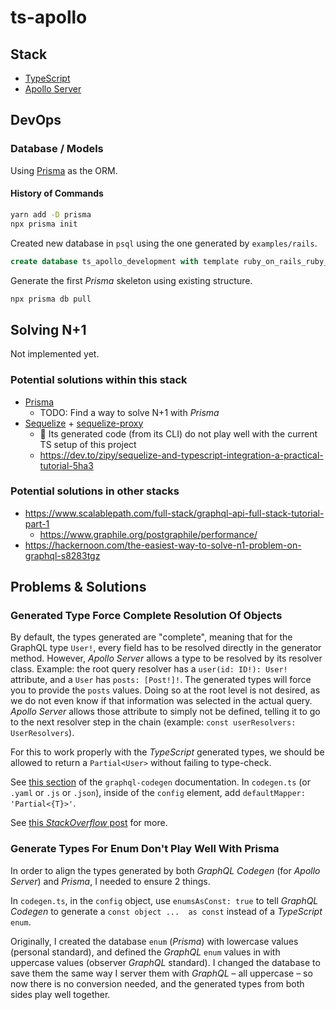 # ts-apollo

## Stack

- [TypeScript](https://www.typescriptlang.org/)
- [Apollo Server](https://www.apollographql.com/docs/apollo-server)

## DevOps

### Database / Models

Using [Prisma](https://www.prisma.io/docs/getting-started) as the ORM.

#### History of Commands

```bash
yarn add -D prisma
npx prisma init
```

Created new database in `psql` using the one generated by `examples/rails`.

```sql
create database ts_apollo_development with template ruby_on_rails_ruby_graphql_development;
```

Generate the first _Prisma_ skeleton using existing structure.

```bash
npx prisma db pull
```

## Solving N+1

Not implemented yet.

### Potential solutions within this stack

- [Prisma](https://www.prisma.io/)
  - TODO: Find a way to solve N+1 with _Prisma_
- [Sequelize](https://sequelize.org/) + [sequelize-proxy](https://github.com/oney/sequelize-proxy)
  - 🛑 Its generated code (from its CLI) do not play well with the current TS setup of this project
  - https://dev.to/zipy/sequelize-and-typescript-integration-a-practical-tutorial-5ha3

### Potential solutions in other stacks

- https://www.scalablepath.com/full-stack/graphql-api-full-stack-tutorial-part-1
  - https://www.graphile.org/postgraphile/performance/
- https://hackernoon.com/the-easiest-way-to-solve-n1-problem-on-graphql-s8283tgz

## Problems & Solutions

### Generated Type Force Complete Resolution Of Objects

By default, the types generated are "complete", meaning that for the GraphQL type `User!`, every field has to be resolved directly in the generator method. However, _Apollo Server_ allows a type to be resolved by its resolver class. Example: the root query resolver has a `user(id: ID!): User!` attribute, and a `User` has `posts: [Post!]!`. The generated types will force you to provide the `posts` values. Doing so at the root level is not desired, as we do not even know if that information was selected in the actual query. _Apollo Server_ allows those attribute to simply not be defined, telling it to go to the next resolver step in the chain (example: `const userResolvers: UserResolvers`).

For this to work properly with the _TypeScript_ generated types, we should be allowed to return a `Partial<User>` without failing to type-check.

See [this section](https://the-guild.dev/blog/better-type-safety-for-resolvers-with-graphql-codegen#whats-next) of the `graphql-codegen` documentation. In `codegen.ts` (or `.yaml` or `.js` or `.json`), inside of the `config` element, add `defaultMapper: 'Partial<{T}>'`.

See [this _StackOverflow_ post](https://stackoverflow.com/questions/77511383/forced-to-specify-relation-values-in-resolvers-with-apolloserver-and-typescript/77558629#77558629) for more.

### Generate Types For Enum Don't Play Well With Prisma

In order to align the types generated by both _GraphQL Codegen_ (for _Apollo Server_) and _Prisma_, I needed to ensure 2 things.

In `codegen.ts`, in the `config` object, use `enumsAsConst: true` to tell _GraphQL Codegen_ to generate a `const object ...  as const` instead of a _TypeScript_ `enum`.

Originally, I created the database `enum` (_Prisma_) with lowercase values (personal standard), and defined the _GraphQL_ `enum` values in with uppercase values (observer _GraphQL_ standard). I changed the database to save them the same way I server them with _GraphQL_ – all uppercase – so now there is no conversion needed, and the generated types from both sides play well together.
